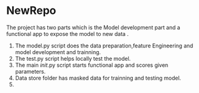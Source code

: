 # NewRepo
The project has two parts  which is the Model development  part and a functional app to expose the model to new data .
1. The model.py  script does the data preparation,feature Engineering and model development and trainning.
2. The test.py script  helps locally test the model.
3. The main _init_.py  script starts functional app and scores given parameters.
4. Data store folder has masked data for trainning and testing model.
5. 
